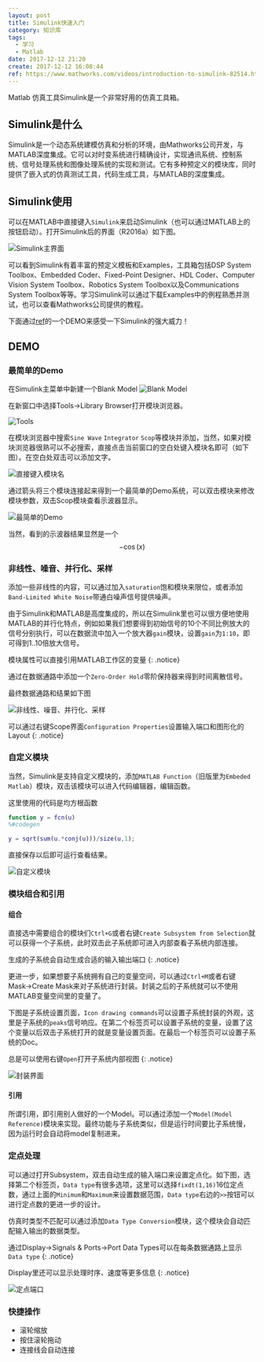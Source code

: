 ```yaml
---
layout: post
title: Simulink快速入门
category: 知识库
tags:
  - 学习
  - Matlab
date: 2017-12-12 21:20
create: 2017-12-12 16:08:44
ref: https://www.mathworks.com/videos/introduction-to-simulink-82514.html
---
```




Matlab 仿真工具Simulink是一个非常好用的仿真工具箱。

## Simulink是什么

Simulink是一个动态系统建模仿真和分析的环境，由Mathworks公司开发，与MATLAB深度集成。它可以对时变系统进行精确设计，实现通讯系统、控制系统、信号处理系统和图像处理系统的实现和测试。它有多种预定义的模块库，同时提供了嵌入式的仿真测试工具，代码生成工具，与MATLAB的深度集成。

## Simulink使用

可以在MATLAB中直接键入`Simulink`来启动Simulink（也可以通过MATLAB上的按钮启动）。打开Simulink后的界面（R2016a）如下图。

![Simulink主界面](https://i.loli.net/2017/12/12/5a2f9e86064d9.png)

可以看到Simulink有着丰富的预定义模板和Examples，工具箱包括DSP System Toolbox、Embedded Coder、Fixed-Point Designer、HDL Coder、Computer Vision System Toolbox、Robotics System Toolbox以及Communications System Toolbox等等。学习Simulink可以通过下载Examples中的例程熟悉并测试，也可以查看Mathworks公司提供的教程。

下面通过[ref](https://www.mathworks.com/videos/introduction-to-simulink-82514.html)的一个DEMO来感受一下Simulink的强大威力！

## DEMO

### 最简单的Demo

在Simulink主菜单中新建一个Blank Model ![Blank Model](https://i.loli.net/2017/12/12/5a2fa0e391bbb.png)

在新窗口中选择Tools→Library Browser打开模块浏览器。

![Tools](https://i.loli.net/2017/12/12/5a2fa132a4252.png)

在模块浏览器中搜索`Sine Wave` `Integrator` `Scop`等模块并添加，当然，如果对模块浏览器很熟可以不必搜索，直接点击当前窗口的空白处键入模块名即可（如下图）。在空白处双击可以添加文字。

![直接键入模块名](https://i.loli.net/2017/12/12/5a2fa2f6ce937.png)

通过箭头将三个模块连接起来得到一个最简单的Demo系统，可以双击模块来修改模块参数，双击Scop模块查看示波器显示。

![最简单的Demo](https://i.loli.net/2017/12/12/5a2fa434ad9cb.png)

当然，看到的示波器结果显然是一个$$-\cos(x)$$

### 非线性、噪音、并行化、采样

添加一些非线性的内容，可以通过加入`saturation`饱和模块来限位，或者添加`Band-Limited White Noise`带通白噪声信号提供噪声。

由于Simulink和MATLAB是高度集成的，所以在Simulink里也可以很方便地使用MATLAB的并行化特点，例如如果我们想要得到初始信号的10个不同比例放大的信号分别执行，可以在数据流中加入一个放大器`gain`模块，设置`gain`为`1:10`，即可得到1..10倍放大信号。

模块属性可以直接引用MATLAB工作区的变量
{: .notice}

通过在数据通路中添加一个`Zero-Order Hold`零阶保持器来得到时间离散信号。

最终数据通路和结果如下图

![非线性、噪音、并行化、采样](https://i.loli.net/2017/12/12/5a2fc79db2806.png)

可以通过右键Scope界面`Configuration Properties`设置输入端口和图形化的Layout
{: .notice}

### 自定义模块

当然，Simulink是支持自定义模块的，添加`MATLAB Function`（旧版里为`Embeded Matlab`）模块，双击该模块可以进入代码编辑器，编辑函数。

这里使用的代码是均方根函数

```matlab
function y = fcn(u)
%#codegen

y = sqrt(sum(u.*conj(u)))/size(u,1);
```

直接保存以后即可运行查看结果。

![自定义模块](https://i.loli.net/2017/12/12/5a2fc9e1f0af8.png)

### 模块组合和引用

#### 组合

直接选中需要组合的模块们`Ctrl+G`或者右键`Create Subsystem from Selection`就可以获得一个子系统，此时双击此子系统即可进入内部查看子系统内部连接。

生成的子系统会自动生成合适的输入输出端口
{: .notice}

更进一步，如果想要子系统拥有自己的变量空间，可以通过`Ctrl+M`或者右键Mask→Create Mask来对子系统进行封装。封装之后的子系统就可以不使用MATLAB变量空间里的变量了。

下图是子系统设置页面，`Icon drawing commands`可以设置子系统封装的外观，这里是子系统的`peaks`信号响应。在第二个标签页可以设置子系统的变量，设置了这个变量以后双击子系统打开的就是变量设置页面。在最后一个标签页可以设置子系统的Doc。

总是可以使用右键`Open`打开子系统内部视图
{: .notice}

![封装界面](https://i.loli.net/2017/12/12/5a2fcd0b6abb4.png)

#### 引用

所谓引用，即引用别人做好的一个Model。可以通过添加一个`Model(Model Reference)`模块来实现。最终功能与子系统类似，但是运行时间要比子系统慢，因为运行时会自动将model复制进来。

### 定点处理

可以通过打开Subsystem，双击自动生成的输入端口来设置定点化。如下图，选择第二个标签页，`Data type`有很多选项，这里可以选择`fixdt(1,16)`16位定点数，通过上面的`Minimum`和`Maximum`来设置数据范围，`Data type`右边的`>>`按钮可以进行定点数的更进一步的设计。

仿真时类型不匹配可以通过添加`Data Type Conversion`模块，这个模块会自动匹配输入输出的数据类型。

通过Display→Signals & Ports→Port Data Types可以在每条数据通路上显示`Data type`
{: .notice}

Display里还可以显示处理时序、速度等更多信息
{: .notice}

![定点端口](https://i.loli.net/2017/12/12/5a2fcfcb8493b.png)

### 快捷操作

* 滚轮缩放
* 按住滚轮拖动
* 连接线会自动连接
